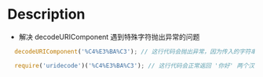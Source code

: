 # Description

* 解决 decodeURIComponent 遇到特殊字符抛出异常的问题

```js
  decodeURIComponent('%C4%E3%BA%C3'); // 这行代码会抛出异常，因为传入的字符串并非utf编码的 encodeURIComponent 结果

  require('uridecode')('%C4%E3%BA%C3'); // 这行代码会正常返回 '你好' 两个汉字
```

